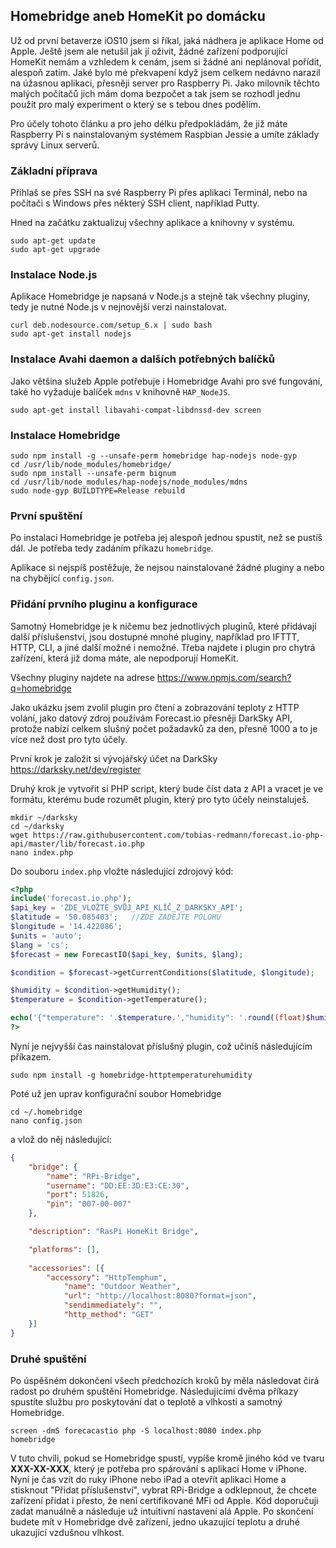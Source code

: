 ## Homebridge aneb HomeKit po domácku

Už od první betaverze iOS10 jsem si říkal, jaká nádhera je aplikace Home od Apple. Ještě jsem ale netušil jak jí oživit, žádné zařízení podporující HomeKit nemám a vzhledem k cenám, jsem si žádné ani neplánoval pořídit, alespoň zatím. Jaké bylo mé překvapení když jsem celkem nedávno narazil na úžasnou aplikaci, přesněji server pro Raspberry Pi. Jako milovník těchto malých počítačů jich mám doma bezpočet a tak jsem se rozhodl jednu použít pro malý experiment o který se s tebou dnes podělím.

Pro účely tohoto článku a pro jeho délku předpokládám, že již máte Raspberry Pi s nainstalovaným systémem Raspbian Jessie a umíte základy správy Linux serverů.

### Základní příprava

Přihlaš se přes SSH na své Raspberry Pi přes aplikaci Terminál, nebo na počítači s Windows přes některý SSH client, například Putty.

Hned na začátku zaktualizuj všechny aplikace a knihovny v systému.
```
sudo apt-get update
sudo apt-get upgrade
```

### Instalace Node.js

Aplikace Homebridge je napsaná v Node.js a stejně tak všechny pluginy, tedy je nutné Node.js v nejnovější verzi nainstalovat.

```
curl deb.nodesource.com/setup_6.x | sudo bash
sudo apt-get install nodejs
```

### Instalace Avahi daemon a dalších potřebných balíčků 

Jako většina služeb Apple potřebuje i Homebridge Avahi pro své fungování, také ho vyžaduje balíček ```mdns``` v knihovně ```HAP_NodeJS```.

```
sudo apt-get install libavahi-compat-libdnssd-dev screen
```

### Instalace Homebridge

```
sudo npm install -g --unsafe-perm homebridge hap-nodejs node-gyp
cd /usr/lib/node_modules/homebridge/
sudo npm install --unsafe-perm bignum
cd /usr/lib/node_modules/hap-nodejs/node_modules/mdns
sudo node-gyp BUILDTYPE=Release rebuild
```

### První spuštění

Po instalaci Homebridge je potřeba jej alespoň jednou spustit, než se pustíš dál. Je potřeba tedy zadáním příkazu ```homebridge```.

Aplikace si nejspíš postěžuje, že nejsou nainstalované žádné pluginy a nebo na chybějící ```config.json```.

### Přidání prvního pluginu a konfigurace

Samotný Homebridge je k ničemu bez jednotlivých pluginů, které přidávají další příslušenství, jsou dostupné mnohé pluginy, například pro IFTTT, HTTP, CLI, a jiné další možné i nemožné. Třeba najdete i plugin pro chytrá zařízení, která již doma máte, ale nepodporují HomeKit.

Všechny pluginy najdete na adrese https://www.npmjs.com/search?q=homebridge

Jako ukázku jsem zvolil plugin pro čtení a zobrazování teploty z HTTP volání, jako datový zdroj používám Forecast.io přesněji DarkSky API, protože nabízí celkem slušný počet požadavků za den, přesně 1000 a to je více než dost pro tyto účely.

První krok je založit si vývojářský účet na DarkSky https://darksky.net/dev/register

Druhý krok je vytvořit si PHP script, který bude číst data z API a vracet je ve formátu, kterému bude rozumět plugin, který pro tyto účely neinstaluješ.

```
mkdir ~/darksky
cd ~/darksky
wget https://raw.githubusercontent.com/tobias-redmann/forecast.io-php-api/master/lib/forecast.io.php
nano index.php
```

Do souboru ```index.php``` vložte následující zdrojový kód:
```php
<?php
include('forecast.io.php');
$api_key = 'ZDE_VLOŽTE_SVŮJ_API_KLÍČ_Z_DARKSKY_API';
$latitude = '50.085403';   //ZDE ZADEJTE POLOHU
$longitude = '14.422086';
$units = 'auto';
$lang = 'cs';
$forecast = new ForecastIO($api_key, $units, $lang);

$condition = $forecast->getCurrentConditions($latitude, $longitude);

$humidity = $condition->getHumidity();
$temperature = $condition->getTemperature();

echo('{"temperature": '.$temperature.',"humidity": '.round((float)$humidity * 100 ).'}');
?>
```

Nyní je nejvyšší čas nainstalovat příslušný plugin, což učiníš následujícím příkazem.

```
sudo npm install -g homebridge-httptemperaturehumidity
```

Poté už jen uprav konfigurační soubor Homebridge

```
cd ~/.homebridge
nano config.json
```
a vlož do něj následující:

```json
{
	"bridge": {
		"name": "RPi-Bridge",
		"username": "DD:EE:3D:E3:CE:30",
		"port": 51826,
		"pin": "007-00-007"
	},

	"description": "RasPi HomeKit Bridge",

	"platforms": [],
	
	"accessories": [{
		"accessory": "HttpTemphum",
	        "name": "Outdoor Weather",
	        "url": "http://localhost:8080?format=json",
	        "sendimmediately": "",
	        "http_method": "GET"
	}]
}
```

### Druhé spuštění

Po úspěšném dokončení všech předchozích kroků by měla následovat čirá radost po druhém spuštění Homebridge. Následujícími dvěma příkazy spustíte službu pro poskytování dat o teplotě a vlhkosti a samotný Homebridge.

```
screen -dmS forecacastio php -S localhost:8080 index.php
homebridge
```

V tuto chvíli, pokud se Homebridge spustí, vypíše kromě jiného kód ve tvaru **XXX-XX-XXX**, který je potřeba pro spárování s aplikací Home v iPhone. Nyní je čas vzít do ruky iPhone nebo iPad a otevřít aplikaci Home a stisknout "Přidat příslušenství", vybrat RPi-Bridge a odklepnout, že chcete zařízení přidat i přesto, že není certifikované MFi od Apple. Kód doporučuji zadat manuálně a následuje už intuitivní nastavení alá Apple. Po skončení budete mít v Homebridge dvě zařízení, jedno ukazující teplotu a druhé ukazující vzdušnou vlhkost.
